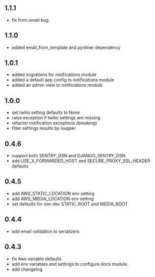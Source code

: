 ## 1.1.1
- fix from email bug

## 1.1.0
- added email_from_template and pynliner dependency

## 1.0.1
- added migrations for notifications module
- added a default app config to notifications module
- added an admin view to notifications module 

## 1.0.0
- set twilio setting defaults to None
- raise exception if twilio settings are missing
- refactor notification exceptions
(breaking)
- filter settings results by isupper

## 0.4.6
- support both SENTRY_DSN and DJANGO_SENTRY_DSN
- add USE_X_FORWARDED_HOST and SECURE_PROXY_SSL_HEADER defaults

## 0.4.5
- add AWS_STATIC_LOCATION env setting
- add AWS_MEDIA_LOCATION env setting
- set defaults for non dev STATIC_ROOT and MEDIA_ROOT

## 0.4.4
- add email validation to serializers

## 0.4.3
- fix Aws variable defaults
- add env variables and settings to configure docs module.
- add changelog.
